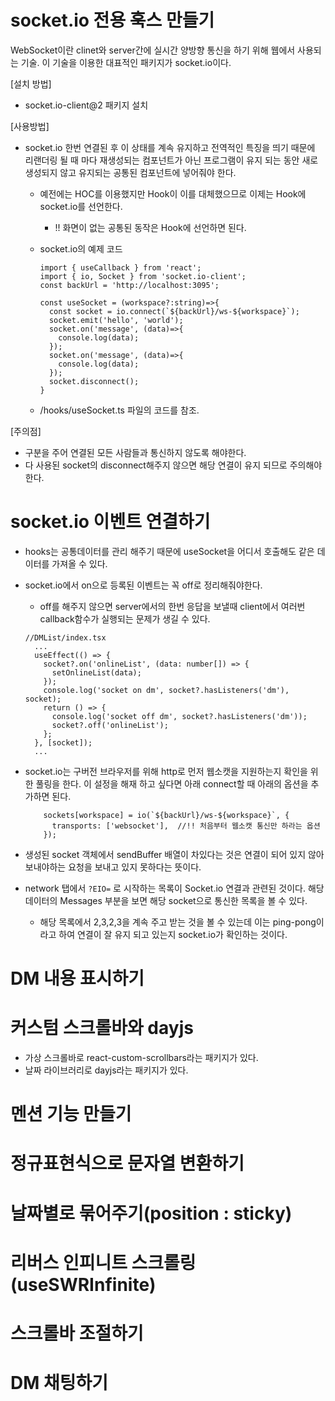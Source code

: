 # socket.io 전용 훅스 만들기

WebSocket이란 clinet와 server간에 실시간 양방향 통신을 하기 위해 웹에서 사용되는 기술. 이 기술을 이용한 대표적인 패키지가 socket.io이다.



[설치 방법]

- socket.io-client@2 패키지 설치



[사용방법]

- socket.io 한번 연결된 후 이 상태를 계속 유지하고 전역적인 특징을 띄기 때문에 리랜더링 될 때 마다 재생성되는 컴포넌트가 아닌 프로그램이 유지 되는 동안 새로 생성되지 않고 유지되는 공통된 컴포넌트에 넣어줘야 한다.

  - 예전에는 HOC를 이용했지만 Hook이 이를 대체했으므로 이제는 Hook에 socket.io를 선언한다.

    - !! 화면이 없는 공통된 동작은 Hook에 선언하면 된다.

  - socket.io의 예제 코드

    ```tsx
    import { useCallback } from 'react';
    import { io, Socket } from 'socket.io-client';
    const backUrl = 'http://localhost:3095';
    
    const useSocket = (workspace?:string)=>{
      const socket = io.connect(`${backUrl}/ws-${workspace}`);
      socket.emit('hello', 'world');
      socket.on('message', (data)=>{
        console.log(data);
      });
      socket.on('message', (data)=>{
        console.log(data);
      });
      socket.disconnect();
    }
    ```

  - /hooks/useSocket.ts 파일의 코드를 참조.

[주의점]

- 구분을 주어 연결된 모든 사람들과 통신하지 않도록 해야한다.
- 다 사용된 socket의 disconnect해주지 않으면 해당 연결이 유지 되므로 주의해야한다.



# socket.io 이벤트 연결하기

- hooks는 공통데이터를 관리 해주기 때문에 useSocket을 어디서 호출해도 같은 데이터를 가져올 수 있다.

- socket.io에서 on으로 등록된 이벤트는 꼭 off로 정리해줘야한다.

  - off를 해주지 않으면 server에서의 한번 응답을 보낼때 client에서 여러번 callback함수가 실행되는 문제가 생길 수 있다.

  ```tsx
  //DMList/index.tsx
  	...
    useEffect(() => {
      socket?.on('onlineList', (data: number[]) => {
        setOnlineList(data);
      });
      console.log('socket on dm', socket?.hasListeners('dm'), socket);
      return () => {
        console.log('socket off dm', socket?.hasListeners('dm'));
        socket?.off('onlineList');
      };
    }, [socket]);
  	...
  ```

- socket.io는 구버전 브라우저를 위해 http로 먼저 웹소캣을 지원하는지 확인을 위한 풀링을 한다. 이 설정을 해재 하고 싶다면 아래 connect할 때 아래의 옵션을 추가하면 된다.

  ```생성된 
      sockets[workspace] = io(`${backUrl}/ws-${workspace}`, {
        transports: ['websocket'],  //!! 처음부터 웹소캣 통신만 하라는 옵션
      });
  ```

- 생성된 socket  객체에서 sendBuffer 배열이 차있다는 것은 연결이 되어 있지 않아 보내야하는 요청을 보내고 있지 못하다는 뜻이다.

- network 탭에서 `?EIO=` 로 시작하는 목록이 Socket.io 연결과 관련된 것이다. 해당 데이터의 Messages 부분을 보면 해당 socket으로 통신한 목록을 볼 수 있다.

  - 해당 목록에서 2,3,2,3을 계속 주고 받는 것을 볼 수 있는데 이는 ping-pong이라고 하여 연결이 잘 유지 되고 있는지 socket.io가 확인하는 것이다.



# DM 내용 표시하기



# 커스텀 스크롤바와 dayjs

- 가상 스크롤바로 react-custom-scrollbars라는 패키지가 있다.
- 날짜 라이브러리로 dayjs라는 패키지가 있다.







# 멘션 기능 만들기









# 정규표현식으로 문자열 변환하기









# 날짜별로 묶어주기(position : sticky)







# 리버스 인피니트 스크롤링(useSWRInfinite)









# 스크롤바 조절하기









# DM 채팅하기









